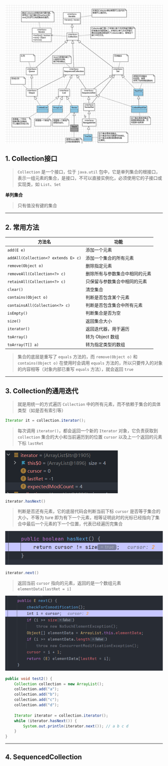 
![](images/Collection集合/file-20250424165521.png)

## 1. Collection接口

>`Collection` 是一个接口，位于 `java.util` 包中，它是单列集合的根接口，表示一组元素的集合，是接口，不可以直接实例化，必须使用它的子接口或实现类，如 `List`、`Set`

**单列集合**

>只有值没有键的集合

****
## 2. 常用方法

| 方法名                                 | 功能              |
| ----------------------------------- | --------------- |
| `add(E e)`                          | 添加一个元素          |
| `addAll(Collection<? extends E> c)` | 添加一个集合的所有元素     |
| `remove(Object o)`                  | 删除指定元素          |
| `removeAll(Collection<?> c)`        | 删除所有与参数集合中相同的元素 |
| `retainAll(Collection<?> c)`        | 只保留与参数集合中相同的元素  |
| `clear()`                           | 清空集合            |
| `contains(Object o)`                | 判断是否包含某个元素      |
| `containsAll(Collection<?> c)`      | 判断是否包含集合中所有元素   |
| `isEmpty()`                         | 判断集合是否为空        |
| `size()`                            | 返回集合大小          |
| `iterator()`                        | 返回迭代器，用于遍历      |
| `toArray()`                         | 转为 Object 数组    |
| `toArray(T[] a)`                    | 转为指定类型的数组       |

>集合的底层是重写了 `equals` 方法的，而 `remove(Object o)` 和 `contains(Object o)` 在使用时会调用 `equals` 方法的，所以只要传入的对象的内容相等（对象内部已重写 `equals` 方法），就会返回 `true`

****
## 3. Collection的通用迭代

>就是用统一的方式遍历 `Collection` 中的所有元素，而不依赖于集合的具体类型（如是否有索引等）

```java
Iterator it = collection.iterator();
```

>每次调用 `iterator()`，都会返回一个新的 `Iterator` 对象，它负责获取到 `collection` 集合的大小和当前遍历到的位置 `cursor` 以及上一个返回的元素下标 `lastRet`

![](images/Collection集合/file-20250424182009.png)

```java
iterator.hasNext()
```

>判断是否还有元素，它的底层代码会判断当前下标 `cursor` 是否等于集合的大小，不等为 ture 即为有下一个元素，相等证明此时的光标已经指向了集合中最后一个元素的下一个位置，代表已经遍历完集合

![](images/Collection集合/file-20250424182250.png)

```java
iterator.next()
```

>返回当前 `cursor` 指向的元素，返回的是一个数组元素 `elementData[lastRet = i]`

![](images/Collection集合/file-20250424182528.png)

```java
public void test2() {  
    Collection collection = new ArrayList();  
    collection.add("a");  
    collection.add("b");  
    collection.add("c");  
    collection.add("d");  
  
    Iterator iterator = collection.iterator();  
    while (iterator.hasNext()) {  
        System.out.println(iterator.next()); // a b c d  
    }  
}
```

****
## 4. SequencedCollection

